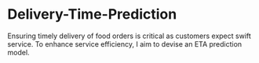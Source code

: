 # Delivery-Time-Prediction
Ensuring timely delivery of food orders is critical as customers expect swift service. To enhance service efficiency, I aim to devise an ETA prediction model.
